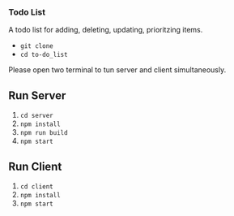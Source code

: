 

### Todo List 
A todo list for adding, deleting, updating, prioritzing items.


* `git clone `
* `cd to-do_list`

Please open two terminal to tun server and client simultaneously.

## Run Server
1. `cd server`
2. `npm install`
3. `npm run build`
4. `npm start`

## Run Client
1. `cd client`
2. `npm install`
3. `npm start`